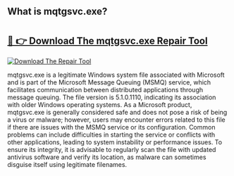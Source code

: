 ## What is mqtgsvc.exe? 

# <h2><a href="https://exedetect.com/download.php?mqtgsvc.exe">🔗 👉 Download The mqtgsvc.exe Repair Tool</a></h2>

[![Download The Repair Tool](https://exedetect.com/download-button.jpg)](https://exedetect.com/download.php?mqtgsvc.exe)

mqtgsvc.exe is a legitimate Windows system file associated with Microsoft and is part of the Microsoft Message Queuing (MSMQ) service, which facilitates communication between distributed applications through message queuing. The file version is 5.1.0.1110, indicating its association with older Windows operating systems. As a Microsoft product, mqtgsvc.exe is generally considered safe and does not pose a risk of being a virus or malware; however, users may encounter errors related to this file if there are issues with the MSMQ service or its configuration. Common problems can include difficulties in starting the service or conflicts with other applications, leading to system instability or performance issues. To ensure its integrity, it is advisable to regularly scan the file with updated antivirus software and verify its location, as malware can sometimes disguise itself using legitimate filenames.